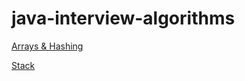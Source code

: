 # java-interview-algorithms
[Arrays & Hashing](https://github.com/nichiporenko/java-interview-algorithms/tree/main/src/main/java/com/nichiporenko/algorithms/arrays)

[Stack](https://github.com/nichiporenko/java-interview-algorithms/tree/main/src/main/java/com/nichiporenko/algorithms/stack)
